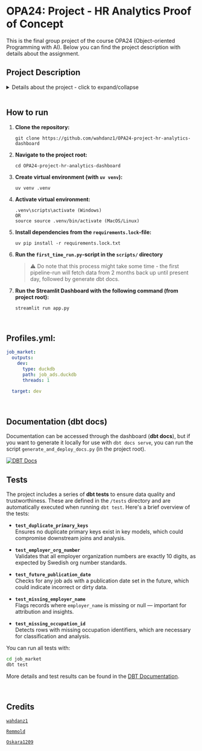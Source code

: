 # OPA24: Project - HR Analytics Proof of Concept
This is the final group project of the course OPA24 (Object-oriented Programming with AI). Below you can find the project description with details about the assignment.

## Project Description
<details>
<summary>Details about the project - click to expand/collapse</summary>

### Purpose
The project aims to implement the modern data stack to solve a real-world problem. In addition to using a certain number of techniques, there is a focus on working together in a data team. This includes both agile development and being able to use Git and GitHub in a team

### Scenario
Imagine you are a data engineer for a HR agency. Here's an overview of the business model of this agency:


Talent acquisition specialists work with different occupation fields. According to the opening job ads on Arbetsförmedlingen, they will:
- search and contact potential candidates from LinkedIn
- contact and market those potential candidates to corresponding employers

Therefore, they constantly analyze job ads in order to understand which types of candidates they should approach. Currently, every begining of the week, they manually browse the homepage of Arbetsförmedlingen and download a list of opening job ads to guide their work over the week. However, they are not able to draw insights from these job ads as:
- the information is messy
- they have spent too much time to manually collect and clean data so that they do not have much time to analyze the data, which is important to improve the efficiency of their work


Now, you are given a task to create a data pipeline for the team of talent acquisition specialists to:
- automate the data extraction from Jobtech API of Arbetsförmedlingen
- transform and structure data according to a dimensional model
- design a dashboard for talent acquisition specialists to analyse numbers of vacancies by city, by occupation and by employment types etc, for each of the occupation fields
</details>

<br>

## How to run
1. **Clone the repository:**
    ```git bash
    git clone https://github.com/wahdanz1/OPA24-project-hr-analytics-dashboard
2. **Navigate to the project root:**
    ```git bash
    cd OPA24-project-hr-analytics-dashboard
3. **Create virtual environment (with `uv venv`):**
    ```git bash
    uv venv .venv
4. **Activate virtual environment:**
    ```git bash
    .venv\scripts\activate (Windows)
    OR
    source source .venv/bin/activate (MacOS/Linux)
5. **Install dependencies from the `requirements.lock`-file:**
    ```git bash
    uv pip install -r requirements.lock.txt
6. **Run the `first_time_run.py`-script in the `scripts/` directory**
    > ⚠️ Do note that this process might take some time - the first pipeline-run will fetch data from 2 months back up until present day, followed by generate dbt docs.
7. **Run the Streamlit Dashboard with the following command (from project root):**
    ```git bash
    streamlit run app.py
<br>

## Profiles.yml:
```yml
job_market:
  outputs:
    dev:
      type: duckdb
      path: job_ads.duckdb
      threads: 1

  target: dev
```

<br>

## Documentation (dbt docs)
Documentation can be accessed through the dashboard (**dbt docs**), but if you want to generate it locally for use with `dbt docs serve`, you can run the script `generate_and_deploy_docs.py` (in the project root).

<a href="https://wahdanz1.github.io/OPA24-project-hr-analytics-dashboard/" target="_blank">
  <img src="https://img.shields.io/badge/📘%20View%20DBT%20Documentation-blue?style=for-the-badge" alt="DBT Docs">
</a>

<br>

## Tests
The project includes a series of **dbt tests** to ensure data quality and trustworthiness. These are defined in the `/tests` directory and are automatically executed when running `dbt test`. Here's a brief overview of the tests:

- **`test_duplicate_primary_keys`**  
  Ensures no duplicate primary keys exist in key models, which could compromise downstream joins and analysis.

- **`test_employer_org_number`**  
  Validates that all employer organization numbers are exactly 10 digits, as expected by Swedish org number standards.

- **`test_future_publication_date`**  
  Checks for any job ads with a publication date set in the future, which could indicate incorrect or dirty data.

- **`test_missing_employer_name`**  
  Flags records where `employer_name` is missing or null — important for attribution and insights.

- **`test_missing_occupation_id`**  
  Detects rows with missing occupation identifiers, which are necessary for classification and analysis.

You can run all tests with:

```bash
cd job_market
dbt test
```
More details and test results can be found in the <a href="https://wahdanz1.github.io/OPA24-project-hr-analytics-dashboard/" target="_blank">DBT Documentation</a>.

<br>

## Credits
<a href="https://github.com/wahdanz1" target="_blank">`wahdanz1`</a>

<a href="https://github.com/Remmold" target="_blank">`Remmold`</a>

<a href="https://github.com/Oskara1209" target="_blank">`Oskara1209`</a>

